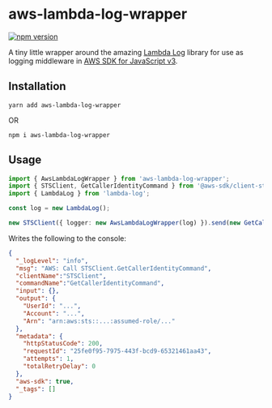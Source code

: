 # aws-lambda-log-wrapper

[![npm version](https://badge.fury.io/js/aws-lambda-log-wrapper.svg)](https://badge.fury.io/js/aws-lambda-log-wrapper)

A tiny little wrapper around the amazing [Lambda Log](https://lambdalog.js.org/) library for use as logging middleware in [AWS SDK for JavaScript v3](https://docs.aws.amazon.com/AWSJavaScriptSDK/v3/latest/).

## Installation

`yarn add aws-lambda-log-wrapper`

OR

`npm i aws-lambda-log-wrapper`

## Usage

```typescript
import { AwsLambdaLogWrapper } from 'aws-lambda-log-wrapper';
import { STSClient, GetCallerIdentityCommand } from '@aws-sdk/client-sts';
import { LambdaLog } from 'lambda-log';

const log = new LambdaLog();

new STSClient({ logger: new AwsLambdaLogWrapper(log) }).send(new GetCallerIdentityCommand({}))
```

Writes the following to the console:
```json
{
  "_logLevel": "info",
  "msg": "AWS: Call STSClient.GetCallerIdentityCommand",
  "clientName":"STSClient",
  "commandName":"GetCallerIdentityCommand",
  "input": {},
  "output": {
    "UserId": "...",
    "Account": "...",
    "Arn": "arn:aws:sts::...:assumed-role/..."
  },
  "metadata": {
    "httpStatusCode": 200,
    "requestId": "25fe0f95-7975-443f-bcd9-65321461aa43",
    "attempts": 1,
    "totalRetryDelay": 0
  },
  "aws-sdk": true,
  "_tags": []
}
```
